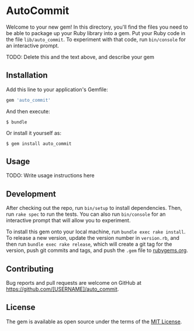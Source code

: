 # AutoCommit

Welcome to your new gem! In this directory, you'll find the files you need to be able to package up your Ruby library into a gem. Put your Ruby code in the file `lib/auto_commit`. To experiment with that code, run `bin/console` for an interactive prompt.

TODO: Delete this and the text above, and describe your gem

## Installation

Add this line to your application's Gemfile:

```ruby
gem 'auto_commit'
```

And then execute:

    $ bundle

Or install it yourself as:

    $ gem install auto_commit

## Usage

TODO: Write usage instructions here

## Development

After checking out the repo, run `bin/setup` to install dependencies. Then, run `rake spec` to run the tests. You can also run `bin/console` for an interactive prompt that will allow you to experiment.

To install this gem onto your local machine, run `bundle exec rake install`. To release a new version, update the version number in `version.rb`, and then run `bundle exec rake release`, which will create a git tag for the version, push git commits and tags, and push the `.gem` file to [rubygems.org](https://rubygems.org).

## Contributing

Bug reports and pull requests are welcome on GitHub at https://github.com/[USERNAME]/auto_commit.

## License

The gem is available as open source under the terms of the [MIT License](https://opensource.org/licenses/MIT).
